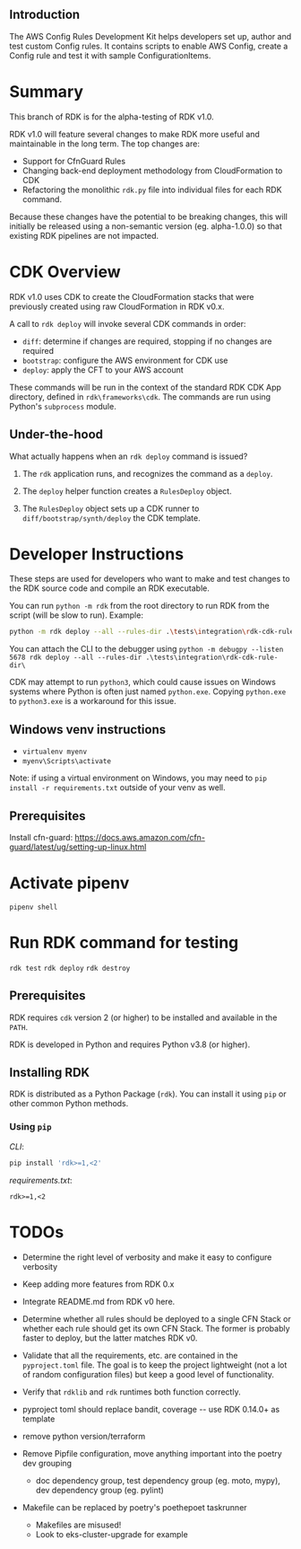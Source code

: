## Introduction

The AWS Config Rules Development Kit helps developers set up, author and test custom Config rules. It contains scripts to enable AWS Config, create a Config rule and test it with sample ConfigurationItems.

# Summary

This branch of RDK is for the alpha-testing of RDK v1.0.

RDK v1.0 will feature several changes to make RDK more useful and maintainable in the long term. The top changes are:

- Support for CfnGuard Rules
- Changing back-end deployment methodology from CloudFormation to CDK
- Refactoring the monolithic `rdk.py` file into individual files for each RDK command.

Because these changes have the potential to be breaking changes, this will initially be released using a non-semantic version (eg. alpha-1.0.0) so that existing RDK pipelines are not impacted.

# CDK Overview

RDK v1.0 uses CDK to create the CloudFormation stacks that were previously created using raw CloudFormation in RDK v0.x.

A call to `rdk deploy` will invoke several CDK commands in order:

- `diff`: determine if changes are required, stopping if no changes are required
- `bootstrap`: configure the AWS environment for CDK use
- `deploy`: apply the CFT to your AWS account

These commands will be run in the context of the standard RDK CDK App directory, defined in `rdk\frameworks\cdk`. The commands are run using Python's `subprocess` module.

## Under-the-hood

What actually happens when an `rdk deploy` command is issued?

1. The `rdk` application runs, and recognizes the command as a `deploy`.

2. The `deploy` helper function creates a `RulesDeploy` object.

3. The `RulesDeploy` object sets up a CDK runner to `diff/bootstrap/synth/deploy` the CDK template.

# Developer Instructions

These steps are used for developers who want to make and test changes to the RDK source code and compile an RDK executable.

You can run `python -m rdk` from the root directory to run RDK from the script (will be slow to run). Example:

```bash
python -m rdk deploy --all --rules-dir .\tests\integration\rdk-cdk-rule-dir\
```

You can attach the CLI to the debugger using `python -m debugpy --listen 5678 rdk deploy --all --rules-dir .\tests\integration\rdk-cdk-rule-dir\`

CDK may attempt to run `python3`, which could cause issues on Windows systems where Python is often just named `python.exe`. Copying `python.exe` to `python3.exe` is a workaround for this issue.

## Windows venv instructions

- `virtualenv myenv`
- `myenv\Scripts\activate`

Note: if using a virtual environment on Windows, you may need to `pip install -r requirements.txt` outside of your venv as well.

## Prerequisites

Install cfn-guard: https://docs.aws.amazon.com/cfn-guard/latest/ug/setting-up-linux.html

# Activate pipenv

`pipenv shell`

# Run RDK command for testing

`rdk test`
`rdk deploy`
`rdk destroy`

## Prerequisites

RDK requires `cdk` version 2 (or higher) to be installed and available in the `PATH`.

RDK is developed in Python and requires Python v3.8 (or higher).

## Installing RDK

RDK is distributed as a Python Package (`rdk`). You can install it using `pip` or other common Python methods.

### Using `pip`

_CLI_:

```bash
pip install 'rdk>=1,<2'
```

_requirements.txt_:

```text
rdk>=1,<2
```

# TODOs

- Determine the right level of verbosity and make it easy to configure verbosity

- Keep adding more features from RDK 0.x

- Integrate README.md from RDK v0 here.

- Determine whether all rules should be deployed to a single CFN Stack or whether each rule should get its own CFN Stack. The former is probably faster to deploy, but the latter matches RDK v0.

- Validate that all the requirements, etc. are contained in the `pyproject.toml` file. The goal is to keep the project lightweight (not a lot of random configuration files) but keep a good level of functionality.

- Verify that `rdklib` and `rdk` runtimes both function correctly.

- pyproject toml should replace bandit, coverage -- use RDK 0.14.0+ as template

- remove python version/terraform

- Remove Pipfile configuration, move anything important into the poetry dev grouping
  - doc dependency group, test dependency group (eg. moto, mypy), dev dependency group (eg. pylint)
- Makefile can be replaced by poetry's poethepoet taskrunner
  - Makefiles are misused!
  - Look to eks-cluster-upgrade for example
